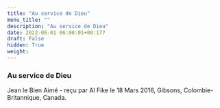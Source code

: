 ```yaml
---
title: "Au service de Dieu"
menu_title: ""
description: "Au service de Dieu"
date: 2022-06-01 06:00:01+00:177
draft: False
hidden: True
weight:
---
```

### Au service de Dieu

Jean le Bien Aimé - reçu par Al Fike le 18 Mars 2016, Gibsons, Colombie-Britannique, Canada.



